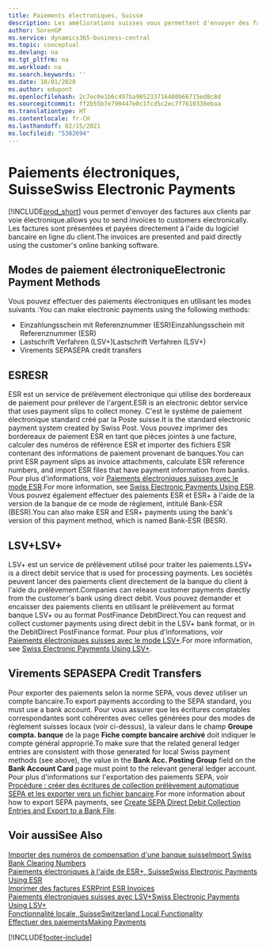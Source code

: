 ```yaml
---
title: Paiements électroniques, Suisse
description: Les améliorations suisses vous permettent d'envoyer des factures aux clients par voie électronique. Les factures sont présentées et payées directement à l'aide du logiciel bancaire en ligne du client.
author: SorenGP
ms.service: dynamics365-business-central
ms.topic: conceptual
ms.devlang: na
ms.tgt_pltfrm: na
ms.workload: na
ms.search.keywords: ''
ms.date: 10/01/2020
ms.author: edupont
ms.openlocfilehash: 2c7ec0e1b6c497ba965233716480b66715ed8c8d
ms.sourcegitcommit: ff2b55b7e790447e0c1fcd5c2ec7f7610338ebaa
ms.translationtype: HT
ms.contentlocale: fr-CH
ms.lasthandoff: 02/15/2021
ms.locfileid: "5382694"
---
```

# <a name="swiss-electronic-payments"></a><span data-ttu-id="7371a-104">Paiements électroniques, Suisse</span><span class="sxs-lookup"><span data-stu-id="7371a-104">Swiss Electronic Payments</span></span>
[!INCLUDE[prod_short](../../includes/prod_short.md)] <span data-ttu-id="7371a-105">vous permet d'envoyer des factures aux clients par voie électronique.</span><span class="sxs-lookup"><span data-stu-id="7371a-105">allows you to send invoices to customers electronically.</span></span> <span data-ttu-id="7371a-106">Les factures sont présentées et payées directement à l'aide du logiciel bancaire en ligne du client.</span><span class="sxs-lookup"><span data-stu-id="7371a-106">The invoices are presented and paid directly using the customer's online banking software.</span></span>  

## <a name="electronic-payment-methods"></a><span data-ttu-id="7371a-107">Modes de paiement électronique</span><span class="sxs-lookup"><span data-stu-id="7371a-107">Electronic Payment Methods</span></span>  
<span data-ttu-id="7371a-108">Vous pouvez effectuer des paiements électroniques en utilisant les modes suivants :</span><span class="sxs-lookup"><span data-stu-id="7371a-108">You can make electronic payments using the following methods:</span></span>  

- <span data-ttu-id="7371a-109">Einzahlungsschein mit Referenznummer (ESR)</span><span class="sxs-lookup"><span data-stu-id="7371a-109">Einzahlungsschein mit Referenznummer (ESR)</span></span>  
- <span data-ttu-id="7371a-110">Lastschrift Verfahren (LSV+)</span><span class="sxs-lookup"><span data-stu-id="7371a-110">Lastschrift Verfahren (LSV+)</span></span>  
- <span data-ttu-id="7371a-111">Virements SEPA</span><span class="sxs-lookup"><span data-stu-id="7371a-111">SEPA credit transfers</span></span>  

## <a name="esr"></a><span data-ttu-id="7371a-112">ESR</span><span class="sxs-lookup"><span data-stu-id="7371a-112">ESR</span></span>  
<span data-ttu-id="7371a-113">ESR est un service de prélèvement électronique qui utilise des bordereaux de paiement pour prélever de l'argent.</span><span class="sxs-lookup"><span data-stu-id="7371a-113">ESR is an electronic debtor service that uses payment slips to collect money.</span></span> <span data-ttu-id="7371a-114">C'est le système de paiement électronique standard créé par la Poste suisse.</span><span class="sxs-lookup"><span data-stu-id="7371a-114">It is the standard electronic payment system created by Swiss Post.</span></span> <span data-ttu-id="7371a-115">Vous pouvez imprimer des bordereaux de paiement ESR en tant que pièces jointes à une facture, calculer des numéros de référence ESR et importer des fichiers ESR contenant des informations de paiement provenant de banques.</span><span class="sxs-lookup"><span data-stu-id="7371a-115">You can print ESR payment slips as invoice attachments, calculate ESR reference numbers, and import ESR files that have payment information from banks.</span></span> <span data-ttu-id="7371a-116">Pour plus d'informations, voir [Paiements électroniques suisses avec le mode ESR](how-to-print-esr-invoices.md).</span><span class="sxs-lookup"><span data-stu-id="7371a-116">For more information, see [Swiss Electronic Payments Using ESR](how-to-print-esr-invoices.md).</span></span> <span data-ttu-id="7371a-117">Vous pouvez également effectuer des paiements ESR et ESR+ à l'aide de la version de la banque de ce mode de règlement, intitulé Bank-ESR (BESR).</span><span class="sxs-lookup"><span data-stu-id="7371a-117">You can also make ESR and ESR+ payments using the bank's version of this payment method, which is named Bank-ESR (BESR).</span></span>  

## <a name="lsv"></a><span data-ttu-id="7371a-118">LSV+</span><span class="sxs-lookup"><span data-stu-id="7371a-118">LSV+</span></span>  
<span data-ttu-id="7371a-119">LSV+ est un service de prélèvement utilisé pour traiter les paiements.</span><span class="sxs-lookup"><span data-stu-id="7371a-119">LSV+ is a direct debit service that is used for processing payments.</span></span> <span data-ttu-id="7371a-120">Les sociétés peuvent lancer des paiements client directement de la banque du client à l'aide du prélèvement.</span><span class="sxs-lookup"><span data-stu-id="7371a-120">Companies can release customer payments directly from the customer's bank using direct debit.</span></span> <span data-ttu-id="7371a-121">Vous pouvez demander et encaisser des paiements clients en utilisant le prélèvement au format banque LSV+ ou au format PostFinance DebitDirect.</span><span class="sxs-lookup"><span data-stu-id="7371a-121">You can request and collect customer payments using direct debit in the LSV+ bank format, or in the DebitDirect PostFinance format.</span></span> <span data-ttu-id="7371a-122">Pour plus d'informations, voir [Paiements électroniques suisses avec le mode LSV+](swiss-electronic-payments-using-lsv-.md).</span><span class="sxs-lookup"><span data-stu-id="7371a-122">For more information, see [Swiss Electronic Payments Using LSV+](swiss-electronic-payments-using-lsv-.md).</span></span>  

## <a name="sepa-credit-transfers"></a><span data-ttu-id="7371a-123">Virements SEPA</span><span class="sxs-lookup"><span data-stu-id="7371a-123">SEPA Credit Transfers</span></span>  
<span data-ttu-id="7371a-124">Pour exporter des paiements selon la norme SEPA, vous devez utiliser un compte bancaire.</span><span class="sxs-lookup"><span data-stu-id="7371a-124">To export payments according to the SEPA standard, you must use a bank account.</span></span> <span data-ttu-id="7371a-125">Pour vous assurer que les écritures comptables correspondantes sont cohérentes avec celles générées pour des modes de règlement suisses locaux (voir ci-dessus), la valeur dans le champ **Groupe compta. banque** de la page **Fiche compte bancaire archivé** doit indiquer le compte général approprié.</span><span class="sxs-lookup"><span data-stu-id="7371a-125">To make sure that the related general ledger entries are consistent with those generated for local Swiss payment methods (see above), the value in the **Bank Acc. Posting Group** field on the **Bank Account Card** page must point to the relevant general ledger account.</span></span> <span data-ttu-id="7371a-126">Pour plus d'informations sur l'exportation des paiements SEPA, voir [Procédure : créer des écritures de collection prélèvement automatique SEPA et les exporter vers un fichier bancaire](../../finance-collect-payments-with-sepa-direct-debit.md#creating-sepa-direct-debit-collection-entries-and-export-to-a-bank-file).</span><span class="sxs-lookup"><span data-stu-id="7371a-126">For more information about how to export SEPA payments, see [Create SEPA Direct Debit Collection Entries and Export to a Bank File](../../finance-collect-payments-with-sepa-direct-debit.md#creating-sepa-direct-debit-collection-entries-and-export-to-a-bank-file).</span></span>  

## <a name="see-also"></a><span data-ttu-id="7371a-127">Voir aussi</span><span class="sxs-lookup"><span data-stu-id="7371a-127">See Also</span></span>  
 [<span data-ttu-id="7371a-128">Importer des numéros de compensation d'une banque suisse</span><span class="sxs-lookup"><span data-stu-id="7371a-128">Import Swiss Bank Clearing Numbers</span></span>](how-to-import-swiss-bank-clearing-numbers.md)  
 [<span data-ttu-id="7371a-129">Paiements électroniques à l'aide de ESR+, Suisse</span><span class="sxs-lookup"><span data-stu-id="7371a-129">Swiss Electronic Payments Using ESR</span></span>](swiss-electronic-payments-using-esr.md)  
 [<span data-ttu-id="7371a-130">Imprimer des factures ESR</span><span class="sxs-lookup"><span data-stu-id="7371a-130">Print ESR Invoices</span></span>](how-to-print-esr-invoices.md)  
 [<span data-ttu-id="7371a-131">Paiements électroniques suisses avec LSV+</span><span class="sxs-lookup"><span data-stu-id="7371a-131">Swiss Electronic Payments Using LSV+</span></span>](swiss-electronic-payments-using-lsv-.md)  
 [<span data-ttu-id="7371a-132">Fonctionnalité locale, Suisse</span><span class="sxs-lookup"><span data-stu-id="7371a-132">Switzerland Local Functionality</span></span>](switzerland-local-functionality.md)  
 [<span data-ttu-id="7371a-133">Effectuer des paiements</span><span class="sxs-lookup"><span data-stu-id="7371a-133">Making Payments</span></span>](../../payables-make-payments.md)


[!INCLUDE[footer-include](../../includes/footer-banner.md)]